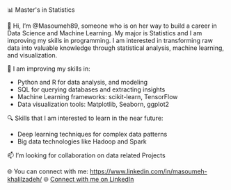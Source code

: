 📊 Master's in Statistics

👋 Hi, I’m @Masoumeh89, someone who is on her way to build a career in Data Science and Machine Learning. My major is Statistics and I am improving my skills in programming. I am interested in transforming raw data into valuable knowledge through statistical analysis, machine learning, and visualization.

🌱 I am improving my skills in:
   - Python and R for data analysis, and modeling
   - SQL for querying databases and extracting insights
   - Machine Learning frameworks: scikit-learn, TensorFlow
   - Data visualization tools: Matplotlib, Seaborn, ggplot2
     
🔍 Skills that I am interested to learn in the near future:
   - Deep learning techniques for complex data patterns
   - Big data technologies like Hadoop and Spark
  

📫 I’m looking for collaboration on data related Projects

🌐 You can connect with me:
     https://www.linkedin.com/in/masoumeh-khalilzadeh/
     🌐 [Connect with me on LinkedIn]([https://www.linkedin.com/in/yourname](https://www.linkedin.com/in/masoumeh-khalilzadeh/))
 

<!---
Masoumeh89/Masoumeh89 is a ✨ special ✨ repository because its `README.md` (this file) appears on your GitHub profile.
You can click the Preview link to take a look at your changes.
--->
